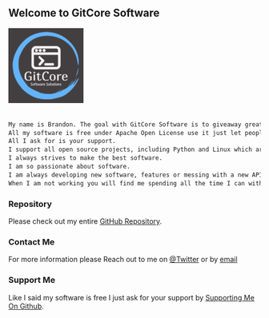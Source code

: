 ## Welcome to GitCore Software
![](1d9e66cb-0bb9-41f7-b578-3b73dc420139_200x200-1-150x150.png)

```markdown

My name is Brandon. The goal with GitCore Software is to giveaway great software for free. 
All my software is free under Apache Open License use it just let people know where you got it.
All I ask for is your support.
I support all open source projects, including Python and Linux which are my favorites.
I always strives to make the best software.
I am so passionate about software.
I am always developing new software, features or messing with a new API. 
When I am not working you will find me spending all the time I can with my wife and two kids.

```
### Repository

Please check out my entire [GitHub Repository](https://github.com/helix2301).

### Contact Me

For more information please
Reach out to me on [@Twitter](https://twitter.com/kb3yua) or by [email](mailto:brandon@gitcore.com)

### Support Me

Like I said my software is free I just ask for your support by [Supporting Me On Github](https://github.com/sponsors/helix2301).
